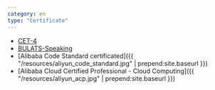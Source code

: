 ```yaml
---
category: en
type: "Certificate"
---
```


+ [CET-4](javascript:void();)
+ [BULATS-Speaking](javascript:void();)
+ [Alibaba Code Standard certificated]({{ "/resources/aliyun_code_standard.jpg" | prepend:site.baseurl }})
+ [Alibaba Cloud Certified Professional - Cloud Computing]({{ "/resources/aliyun_acp.jpg" | prepend:site.baseurl }})

